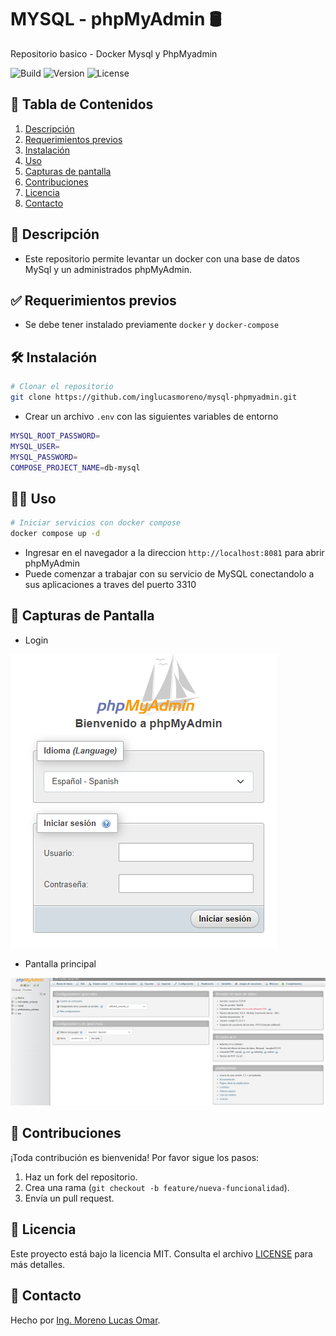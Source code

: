 
# MYSQL - phpMyAdmin 🛢️ 
Repositorio basico - Docker Mysql y PhpMyadmin

![Build](https://img.shields.io/badge/build-passing-brightgreen)
![Version](https://img.shields.io/badge/version-1.0.0-blue)
![License](https://img.shields.io/badge/license-MIT-lightgrey)

## 📑 Tabla de Contenidos  
1. [Descripción](#descripcion)  
2. [Requerimientos previos](#requerimientos)  
3. [Instalación](#instalacion)  
4. [Uso](#uso)  
5. [Capturas de pantalla](#capturas-pantalla)  
6. [Contribuciones](#contribuciones)  
7. [Licencia](#licencia) 
8. [Contacto](#contacto) 

## 📝 Descripción <a id="descripcion"></a>
- Este repositorio permite levantar un docker con una base de datos MySql y un administrados phpMyAdmin.

## ✅ Requerimientos previos <a id="requerimientos"></a>
- Se debe tener instalado previamente `docker` y `docker-compose`

## 🛠️ Instalación <a id="instalacion"></a> 
```bash
# Clonar el repositorio
git clone https://github.com/inglucasmoreno/mysql-phpmyadmin.git
```

- Crear un archivo `.env` con las siguientes variables de entorno
```bash
MYSQL_ROOT_PASSWORD=
MYSQL_USER=
MYSQL_PASSWORD=
COMPOSE_PROJECT_NAME=db-mysql
```

## 🧑‍💻 Uso <a id="uso"></a> 

```bash
# Iniciar servicios con docker compose
docker compose up -d
```

- Ingresar en el navegador a la direccion `http://localhost:8081` para abrir phpMyAdmin
- Puede comenzar a trabajar con su servicio de MySQL conectandolo a sus aplicaciones a traves del puerto 3310

## 📸 Capturas de Pantalla <a id="capturas-pantalla"></a>
- Login

![login](./assets/login.png)

- Pantalla principal

![principal](./assets/principal.png)

## 🤝 Contribuciones <a id="contribuciones"></a> 
¡Toda contribución es bienvenida! Por favor sigue los pasos:  
1. Haz un fork del repositorio.  
2. Crea una rama (`git checkout -b feature/nueva-funcionalidad`).  
3. Envía un pull request.

## 📜 Licencia <a id="licencia"></a>  
Este proyecto está bajo la licencia MIT. Consulta el archivo [LICENSE](./LICENSE) para más detalles.

## 📧 Contacto <a id="contacto"></a>  
Hecho por [Ing. Moreno Lucas Omar](https://github.com/inglucasmoreno). 